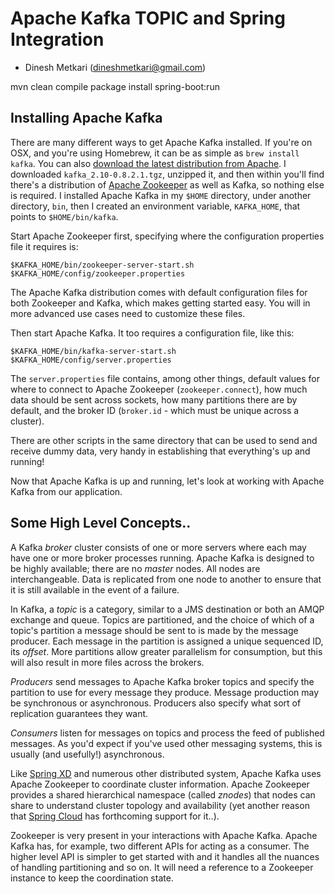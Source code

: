# Apache Kafka TOPIC and Spring Integration
- Dinesh Metkari (dineshmetkari@gmail.com)

mvn clean compile package install spring-boot:run

## Installing Apache Kafka
There are many different ways to get Apache Kafka installed. If you're on OSX, and you're using Homebrew, it can be as simple as `brew install kafka`. You can also [download the latest distribution from Apache](http://kafka.apache.org/downloads.html). I downloaded `kafka_2.10-0.8.2.1.tgz`, unzipped it, and then within you'll find there's a distribution of [Apache Zookeeper](https://zookeeper.apache.org/) as well as Kafka, so nothing else is required. I installed Apache Kafka in my `$HOME` directory, under another directory, `bin`, then I created an environment variable, `KAFKA_HOME`, that points to `$HOME/bin/kafka`.

Start Apache Zookeeper first, specifying where the configuration properties file it requires is:

```
$KAFKA_HOME/bin/zookeeper-server-start.sh  $KAFKA_HOME/config/zookeeper.properties

```  

The Apache Kafka distribution comes with default configuration files for both Zookeeper and Kafka, which makes getting started easy. You will in more advanced use cases need to customize these files.

Then start Apache Kafka. It too requires a configuration file, like this:

```
$KAFKA_HOME/bin/kafka-server-start.sh  $KAFKA_HOME/config/server.properties
```

The `server.properties` file  contains, among other things, default values for where to connect to Apache Zookeeper (`zookeeper.connect`), how much data should be sent across sockets, how many partitions there are by default, and the broker ID (`broker.id` - which must be unique across a cluster).

There are other scripts in the same directory that can be used to send and receive dummy data, very handy in establishing that everything's up and running!

Now that Apache Kafka is up and running, let's look at  working with Apache Kafka from our application.

## Some High Level Concepts..

A Kafka _broker_ cluster consists of one or more servers where each may have one or more broker processes running. Apache Kafka is designed to be highly available; there are no _master_ nodes. All nodes are interchangeable. Data is replicated from one node to another to ensure that it is still available in the event of a failure.

In Kafka, a _topic_ is a category, similar to a JMS destination or both an AMQP exchange and queue. Topics are partitioned, and the choice of which of a topic's partition a message should be sent to is made by the message producer. Each message in the partition is assigned a unique sequenced ID, its  _offset_. More partitions allow greater parallelism for consumption, but this will also result in more files across the brokers.


_Producers_ send messages to Apache Kafka broker topics and specify the partition to use for every message they produce. Message production may be synchronous or asynchronous. Producers also specify what sort of replication guarantees they want.

_Consumers_ listen for messages on topics and process the feed of published messages. As you'd expect if you've used other messaging systems, this is usually (and usefully!) asynchronous.

Like [Spring XD](http://spring.io/projects/spring-xd) and numerous other distributed system, Apache Kafka uses Apache Zookeeper to coordinate cluster information. Apache Zookeeper provides a shared hierarchical namespace (called _znodes_) that nodes can share to understand cluster topology and availability (yet another reason that [Spring Cloud](https://github.com/spring-cloud/spring-cloud-zookeeper) has forthcoming support for it..).

Zookeeper is very present in your interactions with Apache Kafka. Apache Kafka has, for example, two different APIs for acting as a consumer. The higher level API is simpler to get started with and it handles all the nuances of handling partitioning and so on. It will need a reference to a Zookeeper instance to keep the coordination state.  





